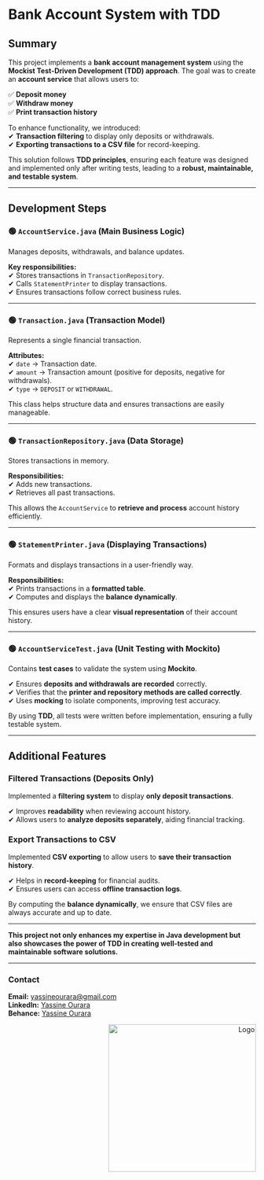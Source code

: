 # Bank Account System with TDD  


## Summary  
This project implements a **bank account management system** using the **Mockist Test-Driven Development (TDD) approach**. The goal was to create an **account service** that allows users to:  

✅ **Deposit money**  
✅ **Withdraw money**  
✅ **Print transaction history**  

To enhance functionality, we introduced:  
✔ **Transaction filtering** to display only deposits or withdrawals.  
✔ **Exporting transactions to a CSV file** for record-keeping.  

This solution follows **TDD principles**, ensuring each feature was designed and implemented only after writing tests, leading to a **robust, maintainable, and testable system**.  

---

## Development Steps  

### 🟢 `AccountService.java` (Main Business Logic)  
Manages deposits, withdrawals, and balance updates.  

**Key responsibilities:**  
✔ Stores transactions in `TransactionRepository`.  
✔ Calls `StatementPrinter` to display transactions.  
✔ Ensures transactions follow correct business rules.  

---

### 🟢 `Transaction.java` (Transaction Model)  
Represents a single financial transaction.  

**Attributes:**  
✔ `date` → Transaction date.  
✔ `amount` → Transaction amount (positive for deposits, negative for withdrawals).  
✔ `type` → `DEPOSIT` or `WITHDRAWAL`.  

This class helps structure data and ensures transactions are easily manageable.  

---

### 🟢 `TransactionRepository.java` (Data Storage)  
Stores transactions in memory.  

**Responsibilities:**  
✔ Adds new transactions.  
✔ Retrieves all past transactions.  

This allows the `AccountService` to **retrieve and process** account history efficiently.  

---

### 🟢 `StatementPrinter.java` (Displaying Transactions)  
Formats and displays transactions in a user-friendly way.  

**Responsibilities:**  
✔ Prints transactions in a **formatted table**.  
✔ Computes and displays the **balance dynamically**.  

This ensures users have a clear **visual representation** of their account history.  

---

### 🟢 `AccountServiceTest.java` (Unit Testing with Mockito)  
Contains **test cases** to validate the system using **Mockito**.  

✔ Ensures **deposits and withdrawals are recorded** correctly.  
✔ Verifies that the **printer and repository methods are called correctly**.  
✔ Uses **mocking** to isolate components, improving test accuracy.  

By using **TDD**, all tests were written before implementation, ensuring a fully testable system.  

---

## Additional Features  

### Filtered Transactions (Deposits Only)  
Implemented a **filtering system** to display **only deposit transactions**.  

✔ Improves **readability** when reviewing account history.  
✔ Allows users to **analyze deposits separately**, aiding financial tracking.  

### Export Transactions to CSV  
Implemented **CSV exporting** to allow users to **save their transaction history**.  

✔ Helps in **record-keeping** for financial audits.  
✔ Ensures users can access **offline transaction logs**.  

By computing the **balance dynamically**, we ensure that CSV files are always accurate and up to date.  

---

**This project not only enhances my expertise in Java development but also showcases the power of TDD in creating well-tested and maintainable software solutions.**  


---

### Contact  
**Email:** yassineourara@gmail.com  
**LinkedIn:** [Yassine Ourara](https://www.linkedin.com/in/yassine-ourara)  
**Behance:** [Yassine Ourara](https://www.behance.net/yacineourara)  

<div align="right">
  <img src="https://github.com/user-attachments/assets/fa22395f-ca02-4da5-bf3a-d0d50a04a44a" alt="Logo" width="300px">
</div>

